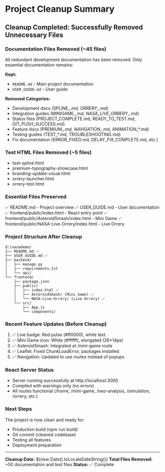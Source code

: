 # Project Cleanup Summary

## Cleanup Completed: Successfully Removed Unnecessary Files

### Documentation Files Removed (~45 files)
All redundant development documentation has been removed. Only essential documentation remains:

**Kept:**
- `README.md` - Main project documentation
- `USER_GUIDE.md` - User guide

**Removed Categories:**
- Development docs (SPLINE_*.md, ORRERY_*.md)
- Integration guides (MINIGAME_*.md, NASA_LIVE_ORRERY_*.md)
- Status files (PROJECT_COMPLETE.md, READY_TO_TEST.md, GIT_PUSH_SUCCESS.md)
- Feature docs (PREMIUM_*.md, NAVIGATION_*.md, ANIMATION_*.md)
- Testing guides (TEST_*.md, TROUBLESHOOTING.md)
- Fix documentation (ERROR_FIXED.md, DELAY_FIX_COMPLETE.md, etc.)

### Test HTML Files Removed (~5 files)
- test-spline.html
- premium-typography-showcase.html  
- branding-update-visual.html
- orrery-launcher.html
- orrery-test.html

### Essential Files Preserved
✅ README.md - Project overview
✅ USER_GUIDE.md - User documentation
✅ frontend/public/index.html - React entry point
✅ frontend/public/AsteroidSmash/index.html - Mini Game
✅ frontend/public/NASA-Live-Orrery/index.html - Live Orrery

### Project Structure After Cleanup
```
d:\nasademo/
├── README.md ✅
├── USER_GUIDE.md ✅
├── backend/
│   ├── manage.py
│   ├── requirements.txt
│   └── api/
└── frontend/
    ├── package.json
    ├── public/
    │   ├── index.html ✅
    │   ├── AsteroidSmash/ (Mini Game) ✅
    │   └── NASA-Live-Orrery/ (Live Orrery) ✅
    └── src/
        ├── App.js
        └── components/
```

### Recent Feature Updates (Before Cleanup)
1. ✅ Live badge: Red pulse (#ff0000), white text
2. ✅ Mini Game icon: White (#ffffff), elongated (26×14px)
3. ✅ AsteroidSmash: Integrated at /mini-game route
4. ✅ Leaflet: Fixed ChunkLoadError, packages installed
5. ✅ Navigation: Updated to use routes instead of popups

### React Server Status
- Server running successfully at http://localhost:3000
- Compiled with warnings only (no errors)
- All routes functional (/home, /mini-game, /neo-analysis, /simulation, /orrery, etc.)

### Next Steps
The project is now clean and ready for:
- Production build (npm run build)
- Git commit (cleaned codebase)
- Testing all features
- Deployment preparation

---
**Cleanup Date:** ${new Date().toLocaleDateString()}
**Total Files Removed:** ~50 documentation and test files
**Status:** ✅ Complete
